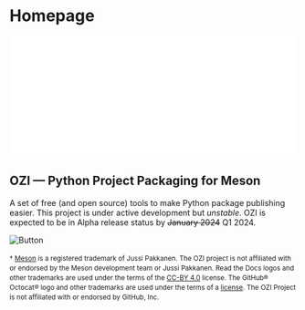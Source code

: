 # Homepage

[![Button](https://raw.githubusercontent.com/OZI-Project/.github/main/github-metrics-ozi-project.svg)](https://github.com/OZI-Project)

## OZI &mdash; Python Project Packaging for Meson

A set of free (and open source) tools to make Python package publishing easier. This project is under active development but *unstable*. OZI is expected to be in Alpha release status by <s>January 2024</s> Q1 2024.

![Button](https://img.shields.io/pypi/status/ozi?style=for-the-badge)

<small>
  &dagger; <a href="https://mesonbuild.com/">Meson</a> is a registered trademark of 
  Jussi Pakkanen. The OZI project is not affiliated with or endorsed by the Meson 
  development team or Jussi Pakkanen.
</small>

<small>
  Read the Docs logos and other trademarks are used under the terms of the <a href="https://creativecommons.org/licenses/by/4.0/">CC-BY 4.0</a>
  license. The GitHub&#174; Octocat&#174; logo and other trademarks are used under the terms of a <a href="https://github.com/logos">license</a>.
  The OZI Project is not affiliated with or endorsed by GitHub, Inc.
</small>

